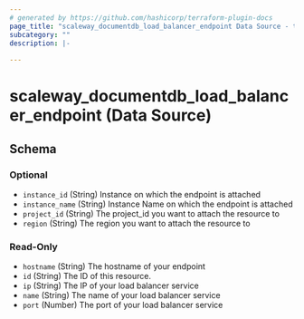 ```yaml
---
# generated by https://github.com/hashicorp/terraform-plugin-docs
page_title: "scaleway_documentdb_load_balancer_endpoint Data Source - terraform-provider-scaleway"
subcategory: ""
description: |-
  
---
```


# scaleway_documentdb_load_balancer_endpoint (Data Source)





<!-- schema generated by tfplugindocs -->
## Schema

### Optional

- `instance_id` (String) Instance on which the endpoint is attached
- `instance_name` (String) Instance Name on which the endpoint is attached
- `project_id` (String) The project_id you want to attach the resource to
- `region` (String) The region you want to attach the resource to

### Read-Only

- `hostname` (String) The hostname of your endpoint
- `id` (String) The ID of this resource.
- `ip` (String) The IP of your load balancer service
- `name` (String) The name of your load balancer service
- `port` (Number) The port of your load balancer service
